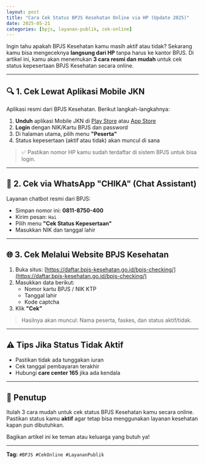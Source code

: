 ```yaml
---
layout: post
title: "Cara Cek Status BPJS Kesehatan Online via HP (Update 2025)"
date: 2025-05-21
categories: [bpjs, layanan-publik, cek-online]
---
```


Ingin tahu apakah BPJS Kesehatan kamu masih aktif atau tidak? Sekarang kamu bisa mengeceknya **langsung dari HP** tanpa harus ke kantor BPJS. Di artikel ini, kamu akan menemukan **3 cara resmi dan mudah** untuk cek status kepesertaan BPJS Kesehatan secara online.

---

## 🔍 1. Cek Lewat Aplikasi Mobile JKN

Aplikasi resmi dari BPJS Kesehatan. Berikut langkah-langkahnya:

1. **Unduh** aplikasi Mobile JKN di [Play Store](https://play.google.com/store/apps/details?id=com.bpjs.mobile) atau [App Store](https://apps.apple.com/id/app/mobile-jkn/id1237711628)
2. **Login** dengan NIK/Kartu BPJS dan password
3. Di halaman utama, pilih menu **"Peserta"**
4. Status kepesertaan (aktif atau tidak) akan muncul di sana

> ✅ Pastikan nomor HP kamu sudah terdaftar di sistem BPJS untuk bisa login.

---

## 💬 2. Cek via WhatsApp "CHIKA" (Chat Assistant)

Layanan chatbot resmi dari BPJS:

- Simpan nomor ini: **0811-8750-400**
- Kirim pesan: `Hai`
- Pilih menu **"Cek Status Kepesertaan"**
- Masukkan NIK dan tanggal lahir

---

## 🌐 3. Cek Melalui Website BPJS Kesehatan

1. Buka situs: [https://daftar.bpjs-kesehatan.go.id/bpjs-checking/](https://daftar.bpjs-kesehatan.go.id/bpjs-checking/)
2. Masukkan data berikut:
   - Nomor kartu BPJS / NIK KTP
   - Tanggal lahir
   - Kode captcha
3. Klik **"Cek"**

> Hasilnya akan muncul: Nama peserta, faskes, dan status aktif/tidak.

---

## ⚠️ Tips Jika Status Tidak Aktif

- Pastikan tidak ada tunggakan iuran
- Cek tanggal pembayaran terakhir
- Hubungi **care center 165** jika ada kendala

---

## 📌 Penutup

Itulah 3 cara mudah untuk cek status BPJS Kesehatan kamu secara online. Pastikan status kamu **aktif** agar tetap bisa menggunakan layanan kesehatan kapan pun dibutuhkan.

Bagikan artikel ini ke teman atau keluarga yang butuh ya!

---

**Tag:** `#BPJS #CekOnline #LayananPublik`
